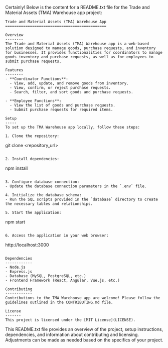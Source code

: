 Certainly! Below is the content for a README.txt file for the Trade and Material Assets (TMA) Warehouse app project:

```
Trade and Material Assets (TMA) Warehouse App
=============================================

Overview
--------
The Trade and Material Assets (TMA) Warehouse app is a web-based solution designed to manage goods, purchase requests, and inventory for businesses. It provides functionalities for coordinators to manage goods inventory and purchase requests, as well as for employees to submit purchase requests.

Features
--------
- **Coordinator Functions**:
  - View, add, update, and remove goods from inventory.
  - View, confirm, or reject purchase requests.
  - Search, filter, and sort goods and purchase requests.

- **Employee Functions**:
  - View the list of goods and purchase requests.
  - Submit purchase requests for required items.

Setup
-----
To set up the TMA Warehouse app locally, follow these steps:

1. Clone the repository:
   ```
   git clone <repository_url>
   ```

2. Install dependencies:
   ```
   npm install
   ```

3. Configure database connection:
   - Update the database connection parameters in the `.env` file.

4. Initialize the database schema:
   - Run the SQL scripts provided in the `database` directory to create the necessary tables and relationships.

5. Start the application:
   ```
   npm start
   ```

6. Access the application in your web browser:
   ```
   http://localhost:3000
   ```

Dependencies
------------
- Node.js
- Express.js
- Database (MySQL, PostgreSQL, etc.)
- Frontend Framework (React, Angular, Vue.js, etc.)

Contributing
------------
Contributions to the TMA Warehouse app are welcome! Please follow the guidelines outlined in the CONTRIBUTING.md file.

License
-------
This project is licensed under the [MIT License](LICENSE).
```

This README.txt file provides an overview of the project, setup instructions, dependencies, and information about contributing and licensing. Adjustments can be made as needed based on the specifics of your project.